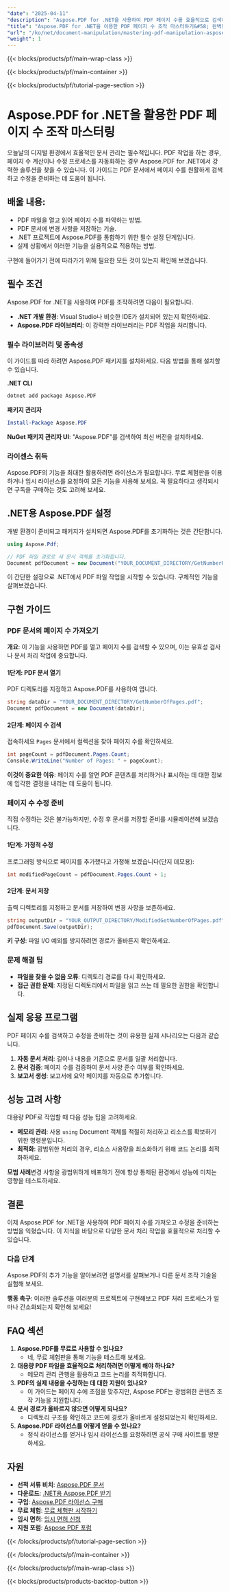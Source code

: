 ```yaml
---
"date": "2025-04-11"
"description": "Aspose.PDF for .NET을 사용하여 PDF 페이지 수를 효율적으로 검색하고 수정하는 방법을 알아보세요. 이 가이드에서는 설정, 구현 및 실제 적용 사례를 다룹니다."
"title": "Aspose.PDF for .NET을 이용한 PDF 페이지 수 조작 마스터하기&#58; 완벽한 가이드"
"url": "/ko/net/document-manipulation/mastering-pdf-manipulation-aspose-pdf-net/"
"weight": 1
---
```


{{< blocks/products/pf/main-wrap-class >}}

{{< blocks/products/pf/main-container >}}

{{< blocks/products/pf/tutorial-page-section >}}


# Aspose.PDF for .NET을 활용한 PDF 페이지 수 조작 마스터링

오늘날의 디지털 환경에서 효율적인 문서 관리는 필수적입니다. PDF 작업을 하는 경우, 페이지 수 계산이나 수정 프로세스를 자동화하는 경우 Aspose.PDF for .NET에서 강력한 솔루션을 찾을 수 있습니다. 이 가이드는 PDF 문서에서 페이지 수를 원활하게 검색하고 수정을 준비하는 데 도움이 됩니다.

## 배울 내용:
- PDF 파일을 열고 읽어 페이지 수를 파악하는 방법.
- PDF 문서에 변경 사항을 저장하는 기술.
- .NET 프로젝트에 Aspose.PDF를 통합하기 위한 필수 설정 단계입니다.
- 실제 상황에서 이러한 기능을 실용적으로 적용하는 방법.

구현에 들어가기 전에 따라가기 위해 필요한 모든 것이 있는지 확인해 보겠습니다.

## 필수 조건

Aspose.PDF for .NET을 사용하여 PDF를 조작하려면 다음이 필요합니다.
- **.NET 개발 환경**: Visual Studio나 비슷한 IDE가 설치되어 있는지 확인하세요.
- **Aspose.PDF 라이브러리**: 이 강력한 라이브러리는 PDF 작업을 처리합니다.
  
### 필수 라이브러리 및 종속성

이 가이드를 따라 하려면 Aspose.PDF 패키지를 설치하세요. 다음 방법을 통해 설치할 수 있습니다.

**.NET CLI**
```bash
dotnet add package Aspose.PDF
```

**패키지 관리자**
```powershell
Install-Package Aspose.PDF
```

**NuGet 패키지 관리자 UI**: "Aspose.PDF"를 검색하여 최신 버전을 설치하세요.

### 라이센스 취득

Aspose.PDF의 기능을 최대한 활용하려면 라이선스가 필요합니다. 무료 체험판을 이용하거나 임시 라이선스를 요청하여 모든 기능을 사용해 보세요. 꼭 필요하다고 생각되시면 구독을 구매하는 것도 고려해 보세요.

## .NET용 Aspose.PDF 설정

개발 환경이 준비되고 패키지가 설치되면 Aspose.PDF를 초기화하는 것은 간단합니다.

```csharp
using Aspose.Pdf;

// PDF 파일 경로로 새 문서 객체를 초기화합니다.
Document pdfDocument = new Document("YOUR_DOCUMENT_DIRECTORY/GetNumberOfPages.pdf");
```

이 간단한 설정으로 .NET에서 PDF 파일 작업을 시작할 수 있습니다. 구체적인 기능을 살펴보겠습니다.

## 구현 가이드

### PDF 문서의 페이지 수 가져오기

**개요**: 이 기능을 사용하면 PDF를 열고 페이지 수를 검색할 수 있으며, 이는 유효성 검사나 문서 처리 작업에 중요합니다.

#### 1단계: PDF 문서 열기
PDF 디렉토리를 지정하고 Aspose.PDF를 사용하여 엽니다.

```csharp
string dataDir = "YOUR_DOCUMENT_DIRECTORY/GetNumberOfPages.pdf";
Document pdfDocument = new Document(dataDir);
```

#### 2단계: 페이지 수 검색
접속하세요 `Pages` 문서에서 컬렉션을 찾아 페이지 수를 확인하세요.

```csharp
int pageCount = pdfDocument.Pages.Count;
Console.WriteLine("Number of Pages: " + pageCount);
```

**이것이 중요한 이유**: 페이지 수를 알면 PDF 콘텐츠를 처리하거나 표시하는 데 대한 정보에 입각한 결정을 내리는 데 도움이 됩니다.

### 페이지 수 수정 준비
직접 수정하는 것은 불가능하지만, 수정 후 문서를 저장할 준비를 시뮬레이션해 보겠습니다.

#### 1단계: 가정적 수정
프로그래밍 방식으로 페이지를 추가했다고 가정해 보겠습니다(단지 데모용):

```csharp
int modifiedPageCount = pdfDocument.Pages.Count + 1;
```

#### 2단계: 문서 저장
출력 디렉토리를 지정하고 문서를 저장하여 변경 사항을 보존하세요.

```csharp
string outputDir = "YOUR_OUTPUT_DIRECTORY/ModifiedGetNumberOfPages.pdf";
pdfDocument.Save(outputDir);
```

**키 구성**: 파일 I/O 예외를 방지하려면 경로가 올바른지 확인하세요.

### 문제 해결 팁
- **파일을 찾을 수 없음 오류**: 디렉토리 경로를 다시 확인하세요.
- **접근 권한 문제**: 지정된 디렉토리에서 파일을 읽고 쓰는 데 필요한 권한을 확인합니다.

## 실제 응용 프로그램

PDF 페이지 수를 검색하고 수정을 준비하는 것이 유용한 실제 시나리오는 다음과 같습니다.
1. **자동 문서 처리**: 길이나 내용을 기준으로 문서를 일괄 처리합니다.
2. **문서 검증**: 페이지 수를 검증하여 문서 사양 준수 여부를 확인하세요.
3. **보고서 생성**: 보고서에 요약 페이지를 자동으로 추가합니다.

## 성능 고려 사항
대용량 PDF로 작업할 때 다음 성능 팁을 고려하세요.
- **메모리 관리**: 사용 `using` Document 객체를 적절히 처리하고 리소스를 확보하기 위한 명령문입니다.
- **최적화**: 광범위한 처리의 경우, 리소스 사용량을 최소화하기 위해 코드 논리를 최적화하세요.

**모범 사례**변경 사항을 광범위하게 배포하기 전에 항상 통제된 환경에서 성능에 미치는 영향을 테스트하세요.

## 결론
이제 Aspose.PDF for .NET을 사용하여 PDF 페이지 수를 가져오고 수정을 준비하는 방법을 익혔습니다. 이 지식을 바탕으로 다양한 문서 처리 작업을 효율적으로 처리할 수 있습니다.

### 다음 단계
Aspose.PDF의 추가 기능을 알아보려면 설명서를 살펴보거나 다른 문서 조작 기술을 실험해 보세요.

**행동 촉구**: 이러한 솔루션을 여러분의 프로젝트에 구현해보고 PDF 처리 프로세스가 얼마나 간소화되는지 확인해 보세요!

## FAQ 섹션
1. **Aspose.PDF를 무료로 사용할 수 있나요?**
   - 네, 무료 체험판을 통해 기능을 테스트해 보세요.
2. **대용량 PDF 파일을 효율적으로 처리하려면 어떻게 해야 하나요?**
   - 메모리 관리 관행을 활용하고 코드 논리를 최적화합니다.
3. **PDF의 실제 내용을 수정하는 데 대한 지원이 있나요?**
   - 이 가이드는 페이지 수에 초점을 맞추지만, Aspose.PDF는 광범위한 콘텐츠 조작 기능을 지원합니다.
4. **문서 경로가 올바르지 않으면 어떻게 되나요?**
   - 디렉토리 구조를 확인하고 코드에 경로가 올바르게 설정되었는지 확인하세요.
5. **Aspose.PDF 라이선스를 어떻게 얻을 수 있나요?**
   - 정식 라이선스를 얻거나 임시 라이선스를 요청하려면 공식 구매 사이트를 방문하세요.

## 자원
- **선적 서류 비치**: [Aspose.PDF 문서](https://reference.aspose.com/pdf/net/)
- **다운로드**: [.NET용 Aspose.PDF 받기](https://releases.aspose.com/pdf/net/)
- **구입**: [Aspose.PDF 라이선스 구매](https://purchase.aspose.com/buy)
- **무료 체험**: [무료 체험판 시작하기](https://releases.aspose.com/pdf/net/)
- **임시 면허**: [임시 면허 신청](https://purchase.aspose.com/temporary-license/)
- **지원 포럼**: [Aspose PDF 포럼](https://forum.aspose.com/c/pdf/10)

{{< /blocks/products/pf/tutorial-page-section >}}

{{< /blocks/products/pf/main-container >}}

{{< /blocks/products/pf/main-wrap-class >}}

{{< blocks/products/products-backtop-button >}}